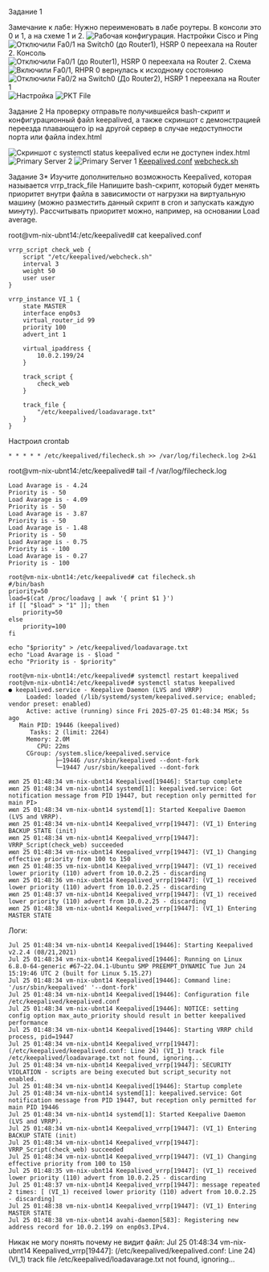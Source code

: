 Задание 1

Замечание к лабе: Нужно переименовать в лабе роутеры. В консоли это 0 и 1, а на схеме 1 и 2.
![Рабочая конфигурация. Настройки Cisco и Ping](image-1.png)
![Отключили Fa0/1 на Switch0 (до Router1), HSRP 0 переехала на Router 2. Консоль](image.png)
![Отключили Fa0/1 (до Router1), HSRP 0 переехала на Router 2. Схема](image-2.png)
![Включили Fa0/1, RHPR 0 вернулась к исходному состоянию](image-3.png)
![Отключили Fa0/2 на Switch0 (До Router2), HSRP 1 переехала на Router 1 ](image-4.png)
![Настройка](image-5.png)
![PKT File](hsrp_advanced_miniahmetovdt.pkt)

Задание 2
На проверку отправьте получившейся bash-скрипт и конфигурационный файл keepalived, а также скриншот с демонстрацией переезда плавающего ip на другой сервер в случае недоступности порта или файла index.html

![Скриншот с systemctl status keepalived если не доступен index.html](image-6.png)
![Primary Server 2](image-7.png)
![Primary Server 1](image-8.png)
[Keepalived.conf](keepalived.conf)
[webcheck.sh](webcheck.sh)

Задание 3*
Изучите дополнительно возможность Keepalived, которая называется vrrp_track_file
Напишите bash-скрипт, который будет менять приоритет внутри файла в зависимости от нагрузки на виртуальную машину (можно разместить данный скрипт в cron и запускать каждую минуту). Рассчитывать приоритет можно, например, на основании Load average.

root@vm-nix-ubnt14:/etc/keepalived# cat keepalived.conf 
```
vrrp_script check_web {
    script "/etc/keepalived/webcheck.sh"
    interval 3
    weight 50
    user user
}

vrrp_instance VI_1 {
    state MASTER
    interface enp0s3
    virtual_router_id 99
    priority 100
    advert_int 1

    virtual_ipaddress {
        10.0.2.199/24
    }

    track_script {
        check_web
    }

    track_file {
        "/etc/keepalived/loadavarage.txt"
    }
}
```

Настроил crontab
```
* * * * * /etc/keepalived/filecheck.sh >> /var/log/filecheck.log 2>&1
```

root@vm-nix-ubnt14:/etc/keepalived# tail -f /var/log/filecheck.log
```
Load Avarage is - 4.24 
Priority is - 50
Load Avarage is - 4.09 
Priority is - 50
Load Avarage is - 3.87 
Priority is - 50
Load Avarage is - 1.48 
Priority is - 50
Load Avarage is - 0.75 
Priority is - 100
Load Avarage is - 0.27 
Priority is - 100
```

```
root@vm-nix-ubnt14:/etc/keepalived# cat filecheck.sh 
#/bin/bash
priority=50
load=$(cat /proc/loadavg | awk '{ print $1 }')
if [[ "$load" > "1" ]]; then
    priority=50
else
    priority=100
fi

echo "$priority" > /etc/keepalived/loadavarage.txt
echo "Load Avarage is - $load "
echo "Priority is - $priority"
```
```
root@vm-nix-ubnt14:/etc/keepalived# systemctl restart keepalived
root@vm-nix-ubnt14:/etc/keepalived# systemctl status keepalived
● keepalived.service - Keepalive Daemon (LVS and VRRP)
     Loaded: loaded (/lib/systemd/system/keepalived.service; enabled; vendor preset: enabled)
     Active: active (running) since Fri 2025-07-25 01:48:34 MSK; 5s ago
   Main PID: 19446 (keepalived)
      Tasks: 2 (limit: 2264)
     Memory: 2.0M
        CPU: 22ms
     CGroup: /system.slice/keepalived.service
             ├─19446 /usr/sbin/keepalived --dont-fork
             └─19447 /usr/sbin/keepalived --dont-fork

июл 25 01:48:34 vm-nix-ubnt14 Keepalived[19446]: Startup complete
июл 25 01:48:34 vm-nix-ubnt14 systemd[1]: keepalived.service: Got notification message from PID 19447, but reception only permitted for main PI>
июл 25 01:48:34 vm-nix-ubnt14 systemd[1]: Started Keepalive Daemon (LVS and VRRP).
июл 25 01:48:34 vm-nix-ubnt14 Keepalived_vrrp[19447]: (VI_1) Entering BACKUP STATE (init)
июл 25 01:48:34 vm-nix-ubnt14 Keepalived_vrrp[19447]: VRRP_Script(check_web) succeeded
июл 25 01:48:34 vm-nix-ubnt14 Keepalived_vrrp[19447]: (VI_1) Changing effective priority from 100 to 150
июл 25 01:48:35 vm-nix-ubnt14 Keepalived_vrrp[19447]: (VI_1) received lower priority (110) advert from 10.0.2.25 - discarding
июл 25 01:48:36 vm-nix-ubnt14 Keepalived_vrrp[19447]: (VI_1) received lower priority (110) advert from 10.0.2.25 - discarding
июл 25 01:48:37 vm-nix-ubnt14 Keepalived_vrrp[19447]: (VI_1) received lower priority (110) advert from 10.0.2.25 - discarding
июл 25 01:48:38 vm-nix-ubnt14 Keepalived_vrrp[19447]: (VI_1) Entering MASTER STATE
```
Логи:
```
Jul 25 01:48:34 vm-nix-ubnt14 Keepalived[19446]: Starting Keepalived v2.2.4 (08/21,2021)
Jul 25 01:48:34 vm-nix-ubnt14 Keepalived[19446]: Running on Linux 6.8.0-64-generic #67~22.04.1-Ubuntu SMP PREEMPT_DYNAMIC Tue Jun 24 15:19:46 UTC 2 (built for Linux 5.15.27)
Jul 25 01:48:34 vm-nix-ubnt14 Keepalived[19446]: Command line: '/usr/sbin/keepalived' '--dont-fork'
Jul 25 01:48:34 vm-nix-ubnt14 Keepalived[19446]: Configuration file /etc/keepalived/keepalived.conf
Jul 25 01:48:34 vm-nix-ubnt14 Keepalived[19446]: NOTICE: setting config option max_auto_priority should result in better keepalived performance
Jul 25 01:48:34 vm-nix-ubnt14 Keepalived[19446]: Starting VRRP child process, pid=19447
Jul 25 01:48:34 vm-nix-ubnt14 Keepalived_vrrp[19447]: (/etc/keepalived/keepalived.conf: Line 24) (VI_1) track file /etc/keepalived/loadavarage.txt not found, ignoring...
Jul 25 01:48:34 vm-nix-ubnt14 Keepalived_vrrp[19447]: SECURITY VIOLATION - scripts are being executed but script_security not enabled.
Jul 25 01:48:34 vm-nix-ubnt14 Keepalived[19446]: Startup complete
Jul 25 01:48:34 vm-nix-ubnt14 systemd[1]: keepalived.service: Got notification message from PID 19447, but reception only permitted for main PID 19446
Jul 25 01:48:34 vm-nix-ubnt14 systemd[1]: Started Keepalive Daemon (LVS and VRRP).
Jul 25 01:48:34 vm-nix-ubnt14 Keepalived_vrrp[19447]: (VI_1) Entering BACKUP STATE (init)
Jul 25 01:48:34 vm-nix-ubnt14 Keepalived_vrrp[19447]: VRRP_Script(check_web) succeeded
Jul 25 01:48:34 vm-nix-ubnt14 Keepalived_vrrp[19447]: (VI_1) Changing effective priority from 100 to 150
Jul 25 01:48:35 vm-nix-ubnt14 Keepalived_vrrp[19447]: (VI_1) received lower priority (110) advert from 10.0.2.25 - discarding
Jul 25 01:48:37 vm-nix-ubnt14 Keepalived_vrrp[19447]: message repeated 2 times: [ (VI_1) received lower priority (110) advert from 10.0.2.25 - discarding]
Jul 25 01:48:38 vm-nix-ubnt14 Keepalived_vrrp[19447]: (VI_1) Entering MASTER STATE
Jul 25 01:48:38 vm-nix-ubnt14 avahi-daemon[583]: Registering new address record for 10.0.2.199 on enp0s3.IPv4.
```


Никак не могу понять почему не видит файл:
Jul 25 01:48:34 vm-nix-ubnt14 Keepalived_vrrp[19447]: (/etc/keepalived/keepalived.conf: Line 24) (VI_1) track file /etc/keepalived/loadavarage.txt not found, ignoring...


